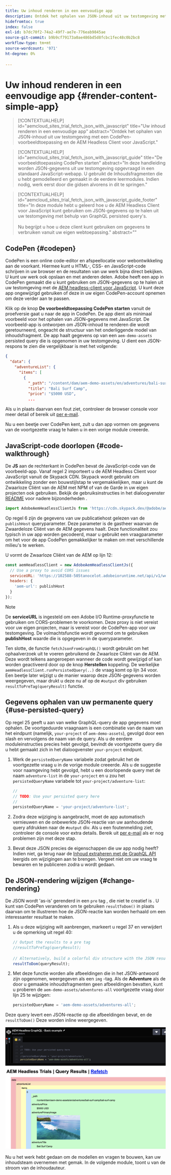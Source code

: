 ```yaml
---
title: Uw inhoud renderen in een eenvoudige app
description: Ontdek het ophalen van JSON-inhoud uit uw testomgeving met een CodePen-voorbeeldtoepassing en de AEM Headless Client voor JavaScript.
hidefromtoc: true
index: false
exl-id: b7dc70f2-74a2-49f7-ae7e-776eab9845ae
source-git-commit: b9b9cf79173a0ae486bd5d8fcbc1fec48c0b2bc8
workflow-type: tm+mt
source-wordcount: '971'
ht-degree: 0%

---
```



# Uw inhoud renderen in een eenvoudige app {#render-content-simple-app}

>[!CONTEXTUALHELP]
>id="aemcloud_sites_trial_fetch_json_with_javascript"
>title="Uw inhoud renderen in een eenvoudige app"
>abstract="Ontdek het ophalen van JSON-inhoud uit uw testomgeving met een CodePen-voorbeeldtoepassing en de AEM Headless Client voor JavaScript."

>[!CONTEXTUALHELP]
>id="aemcloud_sites_trial_fetch_json_with_javascript_guide"
>title="De voorbeeldtoepassing CodePen starten"
>abstract="In deze handleiding worden JSON-gegevens uit uw testomgeving opgevraagd in een standaard JavaScript-webapp. U gebruikt de Inhoudsfragmenten die u hebt gemodelleerd en gemaakt in de eerdere leermodules. Indien nodig, werk eerst door die gidsen alvorens in dit te springen."

>[!CONTEXTUALHELP]
>id="aemcloud_sites_trial_fetch_json_with_javascript_guide_footer"
>title="In deze module hebt u geleerd hoe u de AEM Headless Client voor JavaScript kunt gebruiken om JSON-gegevens op te halen uit uw testomgeving met behulp van GraphQL persisted query&#39;s.<br><br>Nu begrijpt u hoe u deze client kunt gebruiken om gegevens te verbruiken vanuit uw eigen webtoepassing."
>abstract=""

## CodePen {#codepen}

CodePen is een online code-editor en afspeellocatie voor webontwikkeling aan de voorkant. Hiermee kunt u HTML-, CSS- en JavaScript-code schrijven in uw browser en de resultaten van uw werk bijna direct bekijken. U kunt uw werk ook opslaan en met anderen delen. Adobe heeft een app in CodePen gemaakt die u kunt gebruiken om JSON-gegevens op te halen uit uw testomgeving met de [AEM headless-client voor JavaScript](https://github.com/adobe/aem-headless-client-js). U kunt deze app ongewijzigd gebruiken of deze in uw eigen CodePen-account opnemen om deze verder aan te passen.

Klik op de knop **De voorbeeldtoepassing CodePen starten** vanuit de proefversie gaat u naar de app in CodePen. De app dient als minimaal voorbeeld voor het ophalen van JSON-gegevens met JavaScript. De voorbeeld-app is ontworpen om JSON-inhoud te renderen die wordt geretourneerd, ongeacht de structuur van het onderliggende model van inhoudsfragment. De app haalt gegevens op van een `aem-demo-assets` persisted query die is opgenomen in uw testomgeving. U dient een JSON-respons te zien die vergelijkbaar is met het volgende:

```json
{
  "data": {
    "adventureList": {
      "items": [
        {
          "_path": "/content/dam/aem-demo-assets/en/adventures/bali-surf-camp/bali-surf-camp",
          "title": "Bali Surf Camp",
          "price": "$5000 USD",
          ...
```

Als u in plaats daarvan een fout ziet, controleer de browser console voor meer detail of bereik uit [per e-mail](mailto:aem-headless-trials-support@adobe.com?subject=AEM%20Trials%20support%20request).

Nu u een beetje over CodePen kent, zult u dan app vormen om gegevens van de voortgezette vraag te halen u in een vorige module creeerde.

## JavaScript-code doorlopen {#code-walkthrough}

De **JS** aan de rechterkant in CodePen bevat de JavaScript-code van de voorbeeld-app. Vanaf regel 2 importeert u de AEM Headless Client voor JavaScript vanuit de Skypack CDN. Skypack wordt gebruikt om ontwikkeling zonder een bouwstijlstap te vergemakkelijken, maar u kunt de Zwaarloze Cliënt van de AEM met NPM of van de Garde in uw eigen projecten ook gebruiken. Bekijk de gebruiksinstructies in het dialoogvenster [README](https://github.com/adobe/aem-headless-client-js#aem-headless-client-for-javascript) voor nadere bijzonderheden .

```javascript
import AdobeAemHeadlessClientJs from 'https://cdn.skypack.dev/@adobe/aem-headless-client-js@v3.2.0';
```

Op regel 6 zijn de gegevens van uw publicatiehost gelezen van de `publishHost` queryparameter. Deze parameter is de gastheer waarvan de Zwaardeloze Cliënt van de AEM gegevens haalt. Deze functionaliteit zou typisch in uw app worden gecodeerd, maar u gebruikt een vraagparameter om het voor de app CodePen gemakkelijker te maken om met verschillende milieu&#39;s te werken.

U vormt de Zwaarloze Cliënt van de AEM op lijn 12:

```javascript
const aemHeadlessClient = new AdobeAemHeadlessClientJs({
  // Use a proxy to avoid CORS issues
  serviceURL: 'https://102588-505tanocelot.adobeioruntime.net/api/v1/web/aem/proxy',
  headers: {
    'aem-url': publishHost
  }
});
```

>[!NOTE]
>
>De **serviceURL** is ingesteld om een Adobe I/O Runtime-proxyfunctie te gebruiken om CORS-problemen te voorkomen. Deze proxy is niet vereist voor uw eigen projecten, maar is vereist voor de CodePen-app voor uw testomgeving. De volmachtsfunctie wordt gevormd om te gebruiken **publishHost** waarde die is opgegeven in de queryparameter.

Ten slotte, de functie `fetchJsonFromGraphQL()` wordt gebruikt om het ophaalverzoek uit te voeren gebruikend de Zwaarloze Cliënt van de AEM. Deze wordt telkens aangeroepen wanneer de code wordt gewijzigd of kan worden geactiveerd door op de knop **Herstellen** koppeling. De werkelijke `aemHeadlessClient.runPersistedQuery(..)` de vraag komt op lijn 34 voor. Een beetje later wijzigt u de manier waarop deze JSON-gegevens worden weergegeven, maar drukt u deze nu af op de `#output` div gebruiken `resultToPreTag(queryResult)` functie.

## Gegevens ophalen van uw permanente query {#use-persisted-query}

Op regel 25 geeft u aan van welke GraphQL-query de app gegevens moet ophalen. De voortgeduurde vraagnaam is een combinatie van de naam van het eindpunt (namelijk, `your-project` of `aem-demo-assets`), gevolgd door een slash en vervolgens de naam van de query. Als u de eerdere moduleinstructies precies hebt gevolgd, bevindt de voortgezette query die u hebt gemaakt zich in het dialoogvenster `your-project` eindpunt.

1. Werk de `persistedQueryName` variabele zodat gebruikt het de voortgezette vraag u in de vorige module creeerde. Als u de suggestie voor naamgeving hebt gevolgd, hebt u een doorlopende query met de naam `adventure-list` in de `your-project` en u zou het `persistedQueryName` variabele tot `your-project/adventure-list`:

   ```javascript
   //
   // TODO: Use your persisted query here
   //
   persistedQueryName = 'your-project/adventure-list';
   ```

1. Zodra deze wijziging is aangebracht, moet de app automatisch vernieuwen en de onbewerkte JSON-reactie van uw aanhoudende query afdrukken naar de `#output` div. Als u een foutenmelding ziet, controleer de console voor extra details. Bereik uit [per e-mail](mailto:aem-headless-trials-support@adobe.com?subject=AEM%20Trials%20support%20request) als er nog problemen zijn met deze stap.

1. Bevat deze JSON precies de eigenschappen die uw app nodig heeft? Indien niet, ga terug naar de [Inhoud extraheren met de GraphQL API](https://experience.adobe.com/experiencemanager/learn/extract_content_using_graphql) leergids om wijzigingen aan te brengen. Vergeet niet om uw vraag te bewaren en te publiceren zodra u wordt gedaan.

## De JSON-rendering wijzigen {#change-rendering}

De JSON wordt &#39;as-is&#39; gerenderd in een `pre` tag , die niet te creatief is . U kunt van CodePen veranderen om te gebruiken `resultToDom()` in plaats daarvan om te illustreren hoe de JSON-reactie kan worden herhaald om een interessanter resultaat te maken.

1. Als u deze wijziging wilt aanbrengen, markeert u regel 37 en verwijdert u de opmerking uit regel 40:

   ```javascript
   // Output the results to a pre tag
   //resultToPreTag(queryResult);
   
   // Alternatively, build a colorful div structure with the JSON results and render images inline
   resultToDom(queryResult);
   ```

1. Met deze functie worden alle afbeeldingen die in het JSON-antwoord zijn opgenomen, weergegeven als een `img` -tag. Als de **Adventure** als de door u gemaakte inhoudsfragmenten geen afbeeldingen bevatten, kunt u proberen de `aem-demo-assets/adventures-all` voortgezette vraag door lijn 25 te wijzigen:

   ```javascript
   persistedQueryName = 'aem-demo-assets/adventures-all';
   ```

Deze query levert een JSON-reactie op die afbeeldingen bevat, en de `resultToDom()` Deze worden inline weergegeven.

![Resultaat van de adventures-all-query en de resultToDom-renderfunctie](assets/do-not-localize/adventures-all-query-result.png)

Nu u het werk hebt gedaan om de modellen en vragen te bouwen, kan uw inhoudsteam overnemen met gemak. In de volgende module, toont u van de stroom van de inhoudauteur.
